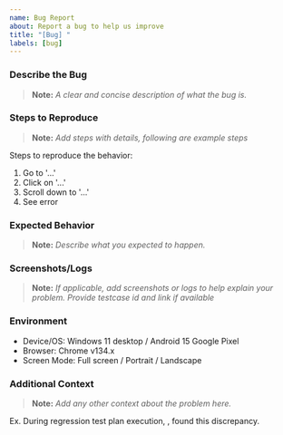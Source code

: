 ```yaml
---
name: Bug Report
about: Report a bug to help us improve
title: "[Bug] "
labels: [bug]
---
```


### Describe the Bug

> **Note:** _A clear and concise description of what the bug is._

### Steps to Reproduce

> **Note:** _Add steps with details, following are example steps_

Steps to reproduce the behavior:

1. Go to '...'
2. Click on '...'
3. Scroll down to '...'
4. See error

### Expected Behavior

> **Note:** _Describe what you expected to happen._

### Screenshots/Logs

> **Note:** _If applicable, add screenshots or logs to help explain your problem. Provide testcase id and link if available_

### Environment

- Device/OS: Windows 11 desktop / Android 15 Google Pixel
- Browser: Chrome v134.x
- Screen Mode: Full screen / Portrait / Landscape

### Additional Context

> **Note:** _Add any other context about the problem here._

Ex. During regression test plan execution, <testplan issue link>, found this discrepancy.

